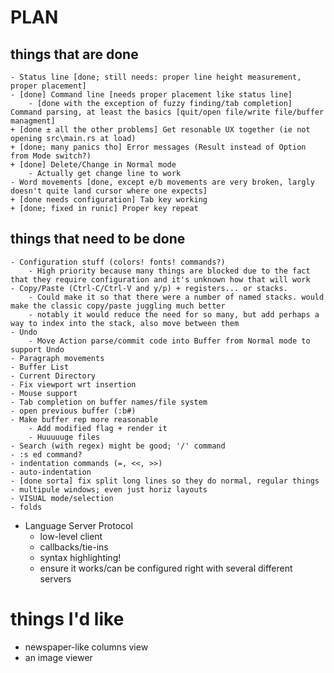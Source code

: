 # PLAN #
## things that are done ##
	- Status line [done; still needs: proper line height measurement, proper placement]
	- [done] Command line [needs proper placement like status line]
		- [done with the exception of fuzzy finding/tab completion] Command parsing, at least the basics [quit/open file/write file/buffer managment]
	+ [done ± all the other problems] Get resonable UX together (ie not opening src\main.rs at load)
	+ [done; many panics tho] Error messages (Result instead of Option from Mode switch?)
	+ [done] Delete/Change in Normal mode
		- Actually get change line to work
	- Word movements [done, except e/b movements are very broken, largly doesn't quite land cursor where one expects]
	+ [done needs configuration] Tab key working
	+ [done; fixed in runic] Proper key repeat


## things that need to be done ##
	- Configuration stuff (colors! fonts! commands?)
		- High priority because many things are blocked due to the fact that they require configuration and it's unknown how that will work
	- Copy/Paste (Ctrl-C/Ctrl-V and y/p) + registers... or stacks.
		- Could make it so that there were a number of named stacks. would make the classic copy/paste juggling much better
		- notably it would reduce the need for so many, but add perhaps a way to index into the stack, also move between them
	- Undo
		- Move Action parse/commit code into Buffer from Normal mode to support Undo
	- Paragraph movements
	- Buffer List
	- Current Directory
	- Fix viewport wrt insertion
	- Mouse support
	- Tab completion on buffer names/file system
	- open previous buffer (:b#)
	- Make buffer rep more reasonable
		- Add modified flag + render it
		- Huuuuuge files
	- Search (with regex) might be good; '/' command
	- :s ed command?
	- indentation commands (=, <<, >>)
	- auto-indentation
	- [done sorta] fix split long lines so they do normal, regular things
	- multipule windows; even just horiz layouts
	- VISUAL mode/selection
	- folds

- Language Server Protocol
	- low-level client
	- callbacks/tie-ins
	- syntax highlighting!
	- ensure it works/can be configured right with several different servers

# things I'd like #
- newspaper-like columns view
- an image viewer

